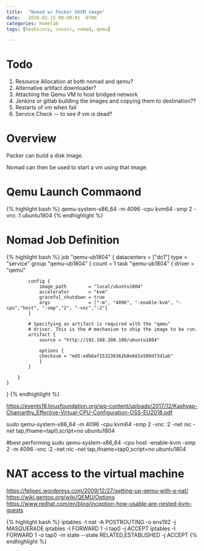 ```yaml
---
title:  "Nomad w/ Packer GKVM image"
date:   2020-02-15 00:00:01 -0700
categories: homelab
tags: [hashicorp, consul, nomad, qemu]

---
```

# Todo 
1. Resource Allocation at both nomad and qemu?
2. Alternative artifact downloader?     
3. Attaching the Qemu VM to host bridged network
4. Jenkins or gitlab building the images and copying them to destination??
5. Restarts of vm when fail
6. Service Check -- to see if vm is dead?

# Overview

Packer can build a disk image.  

Nomad can then be used to start a vm using that image.

# Qemu Launch Commaond

{% highlight bash %}
qemu-system-x86_64 -m 4096 -cpu kvm64 -smp 2 -vnc :1 ubuntu1804
{% endhighlight %}

# Nomad Job Definition

{% highlight bash %}
job "qemu-ub1804" {
    datacenters = ["dc1"]
    type = "service"
    group "qemu-ub1804" {
        count = 1
        task "qemu-ub1804" {
            driver = "qemu"

            config {
                image_path        = "local/ubuntu1804"
                accelerator       = "kvm"
                graceful_shutdown = true
                args              = ["-m", "4096", "-enable-kvm", "-cpu","host", "-smp","2", "-vnc",":2"]
            }

            # Specifying an artifact is required with the "qemu"
            # driver. This is the # mechanism to ship the image to be run.
            artifact {
                source = "http://192.168.200.100/ubuntu1804"

                options {
                checksum = "md5:edb6af153236362b8e681e580d73d1ab"
                }
            }

        }    
    }
}
{% endhighlight %}

https://events19.linuxfoundation.org/wp-content/uploads/2017/12/Kashyap-Chamarthy_Effective-Virtual-CPU-Configuration-OSS-EU2018.pdf

<!-- #safest config?? -->
sudo qemu-system-x86_64 -m 4096 -cpu kvm64 -smp 2 -vnc :2 -net nic -net tap,ifname=tap0,script=no  ubuntu1804

#best performing
sudo qemu-system-x86_64 -cpu host -enable-kvm -smp 2 -m 4096  -vnc :2 -net nic -net tap,ifname=tap0,script=no  ubuntu1804

# NAT access to the virtual machine

https://felipec.wordpress.com/2009/12/27/setting-up-qemu-with-a-nat/
https://wiki.gentoo.org/wiki/QEMU/Options
https://www.redhat.com/en/blog/inception-how-usable-are-nested-kvm-guests

{% highlight bash %}
iptables -t nat -A POSTROUTING -o ens192 -j MASQUERADE
iptables -I FORWARD 1 -i tap0 -j ACCEPT
iptables -I FORWARD 1 -o tap0 -m state --state RELATED,ESTABLISHED -j ACCEPT
{% endhighlight %}